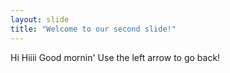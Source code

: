 ```yaml
---
layout: slide
title: "Welcome to our second slide!"
---
```

Hi Hiiii Good mornin'
Use the left arrow to go back!
